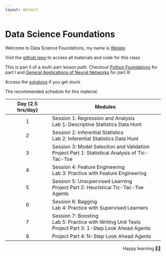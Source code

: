 ```yaml
---
layout: default
---
```


# Data Science Foundations
Welcome to Data Science Foundations, my name is [Wesley](https://wesleybeckner.github.io/)

Visit the [github repo](https://github.com/wesleybeckner/data_science_foundations) to access all materials and code for this class 

This is part II of a multi-part lesson path. Checkout [Python Foundations](https://wesleybeckner.github.io/python_foundations) for part I and [General Applications of Neural Networks](https://wesleybeckner.github.io/general_applications_of_neural_networks) for part III

Access the [solutions](https://github.com/wesleybeckner/data_science_foundations/tree/main/notebooks/solutions) if you get stuck 

The recommended schedule for this material:

<center>

| Day (2.5 hrs/day)| Modules                                                                                                  |
|:---:|-----------------------------------------------------------------------------------------------------------------------|
| 1   | Session 1: Regression and Analysis <br> Lab 1: Descriptive Statistics Data Hunt                                  |
| 2   | Session 2: Inferential Statistics <br> Lab 2: Inferential Statistics Data Hunt                                   |
| 3   | Session 3: Model Selection and Validation <br> Project Part 1: Statistical Analysis of Tic-Tac-Toe                    |
| 4   | Session 4: Feature Engineering <br> Lab 3: Practice with Feature Engineering                                     |
| 5   | Session 5: Unsupervised Learning <br> Project Part 2: Heuristical Tic-Tac-Toe Agents                                  |
| 6   | Session 6: Bagging <br> Lab 4: Practice with Supervised Learners                                                 |
| 7   | Session 7: Boosting <br> Lab 5: Practice with Writing Unit Tests <br> Project Part 3: 1-Step Look Ahead Agents   |
| 8   | Project Part 4: N-Step Look Ahead Agents                                                                              |

</center>

<p style='text-align: right;'>
Happy learning 🧑‍🏫
</p>